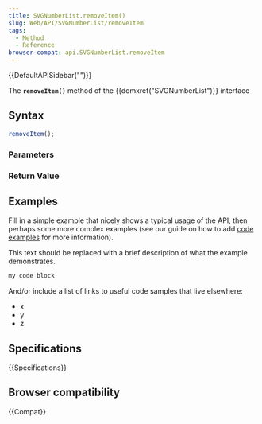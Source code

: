```yaml
---
title: SVGNumberList.removeItem()
slug: Web/API/SVGNumberList/removeItem
tags:
  - Method
  - Reference
browser-compat: api.SVGNumberList.removeItem
---
```

{{DefaultAPISidebar("")}}

The **`removeItem()`** method of the {{domxref("SVGNumberList")}} interface 

## Syntax

```js
removeItem();
```

### Parameters



### Return Value



## Examples

Fill in a simple example that nicely shows a typical usage of the API, then perhaps some more complex examples (see our guide on how to add [code examples](/en-US/docs/MDN/Contribute/Structures/Code_examples) for more information).

This text should be replaced with a brief description of what the example demonstrates.

```js
my code block
```

And/or include a list of links to useful code samples that live elsewhere:

*   x
*   y
*   z

## Specifications

{{Specifications}}

## Browser compatibility

{{Compat}}

